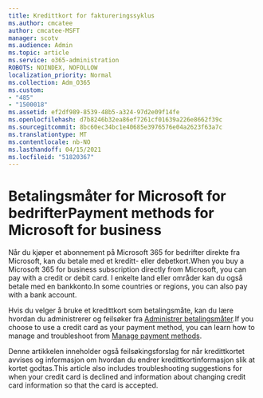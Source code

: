 ```yaml
---
title: Kredittkort for faktureringssyklus
ms.author: cmcatee
author: cmcatee-MSFT
manager: scotv
ms.audience: Admin
ms.topic: article
ms.service: o365-administration
ROBOTS: NOINDEX, NOFOLLOW
localization_priority: Normal
ms.collection: Adm_O365
ms.custom:
- "485"
- "1500018"
ms.assetid: ef2df989-8539-48b5-a324-97d2e09f14fe
ms.openlocfilehash: d7b8246b32ea86ef7261cf01639a226e8662f39c
ms.sourcegitcommit: 8bc60ec34bc1e40685e3976576e04a2623f63a7c
ms.translationtype: MT
ms.contentlocale: nb-NO
ms.lasthandoff: 04/15/2021
ms.locfileid: "51820367"
---
```

# <a name="payment-methods-for-microsoft-for-business"></a><span data-ttu-id="2c374-102">Betalingsmåter for Microsoft for bedrifter</span><span class="sxs-lookup"><span data-stu-id="2c374-102">Payment methods for Microsoft for business</span></span>

<span data-ttu-id="2c374-103">Når du kjøper et abonnement på Microsoft 365 for bedrifter direkte fra Microsoft, kan du betale med et kreditt- eller debetkort.</span><span class="sxs-lookup"><span data-stu-id="2c374-103">When you buy a Microsoft 365 for business subscription directly from Microsoft, you can pay with a credit or debit card.</span></span> <span data-ttu-id="2c374-104">I enkelte land eller områder kan du også betale med en bankkonto.</span><span class="sxs-lookup"><span data-stu-id="2c374-104">In some countries or regions, you can also pay with a bank account.</span></span>
  
<span data-ttu-id="2c374-105">Hvis du velger å bruke et kredittkort som betalingsmåte, kan du lære hvordan du administrerer og feilsøker fra [Administrer betalingsmåter](https://docs.microsoft.com/microsoft-365/commerce/billing-and-payments/manage-payment-methods).</span><span class="sxs-lookup"><span data-stu-id="2c374-105">If you choose to use a credit card as your payment method, you can learn how to manage and troubleshoot from [Manage payment methods](https://docs.microsoft.com/microsoft-365/commerce/billing-and-payments/manage-payment-methods).</span></span>
  
<span data-ttu-id="2c374-106">Denne artikkelen inneholder også feilsøkingsforslag for når kredittkortet avvises og informasjon om hvordan du endrer kredittkortinformasjon slik at kortet godtas.</span><span class="sxs-lookup"><span data-stu-id="2c374-106">This article also includes troubleshooting suggestions for when your credit card is declined and information about changing credit card information so that the card is accepted.</span></span>